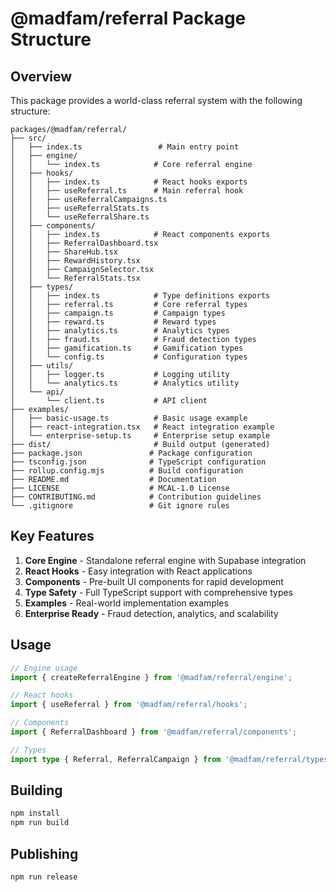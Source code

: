 # @madfam/referral Package Structure

## Overview

This package provides a world-class referral system with the following structure:

```
packages/@madfam/referral/
├── src/
│   ├── index.ts                 # Main entry point
│   ├── engine/
│   │   └── index.ts            # Core referral engine
│   ├── hooks/
│   │   ├── index.ts            # React hooks exports
│   │   ├── useReferral.ts      # Main referral hook
│   │   ├── useReferralCampaigns.ts
│   │   ├── useReferralStats.ts
│   │   └── useReferralShare.ts
│   ├── components/
│   │   ├── index.ts            # React components exports
│   │   ├── ReferralDashboard.tsx
│   │   ├── ShareHub.tsx
│   │   ├── RewardHistory.tsx
│   │   ├── CampaignSelector.tsx
│   │   └── ReferralStats.tsx
│   ├── types/
│   │   ├── index.ts            # Type definitions exports
│   │   ├── referral.ts         # Core referral types
│   │   ├── campaign.ts         # Campaign types
│   │   ├── reward.ts           # Reward types
│   │   ├── analytics.ts        # Analytics types
│   │   ├── fraud.ts            # Fraud detection types
│   │   ├── gamification.ts     # Gamification types
│   │   └── config.ts           # Configuration types
│   ├── utils/
│   │   ├── logger.ts           # Logging utility
│   │   └── analytics.ts        # Analytics utility
│   └── api/
│       └── client.ts           # API client
├── examples/
│   ├── basic-usage.ts          # Basic usage example
│   ├── react-integration.tsx   # React integration example
│   └── enterprise-setup.ts     # Enterprise setup example
├── dist/                       # Build output (generated)
├── package.json               # Package configuration
├── tsconfig.json              # TypeScript configuration
├── rollup.config.mjs          # Build configuration
├── README.md                  # Documentation
├── LICENSE                    # MCAL-1.0 License
├── CONTRIBUTING.md            # Contribution guidelines
└── .gitignore                 # Git ignore rules
```

## Key Features

1. **Core Engine** - Standalone referral engine with Supabase integration
2. **React Hooks** - Easy integration with React applications
3. **Components** - Pre-built UI components for rapid development
4. **Type Safety** - Full TypeScript support with comprehensive types
5. **Examples** - Real-world implementation examples
6. **Enterprise Ready** - Fraud detection, analytics, and scalability

## Usage

```typescript
// Engine usage
import { createReferralEngine } from '@madfam/referral/engine';

// React hooks
import { useReferral } from '@madfam/referral/hooks';

// Components
import { ReferralDashboard } from '@madfam/referral/components';

// Types
import type { Referral, ReferralCampaign } from '@madfam/referral/types';
```

## Building

```bash
npm install
npm run build
```

## Publishing

```bash
npm run release
```